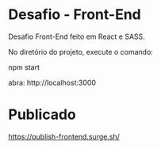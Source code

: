 # Desafio - Front-End

Desafio Front-End feito em React e SASS.

No diretório  do projeto, execute o comando:

npm start 

abra: http://localhost:3000


# Publicado

https://publish-frontend.surge.sh/